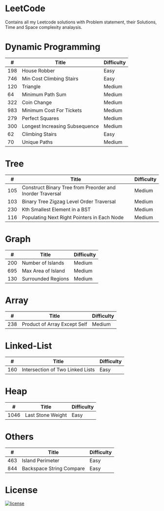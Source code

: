 # LeetCode
Contains all my Leetcode solutions with Problem statement, their Solutions, Time and Space complexity analaysis.

# Dynamic Programming 
| # | Title | Difficulty | 
| --- | --- | --- |
| 198 | House Robber | Easy |
| 746 | Min Cost Climbing Stairs | Easy |
| 120 | Triangle | Medium |
| 64 | Minimum Path Sum | Medium |
| 322 | Coin Change | Medium |
| 983 | Minimum Cost For Tickets | Medium |
| 279 | Perfect Squares | Medium |
| 300 | Longest Increasing Subsequence | Medium |
| 62 | Climbing Stairs | Easy |
| 70 | Unique Paths | Medium |


# Tree
| # | Title | Difficulty |
| --- | --- | --- |
| 105 | Construct Binary Tree from Preorder and Inorder Traversal | Medium |
| 103 | Binary Tree Zigzag Level Order Traversal | Medium |
| 230 | Kth Smallest Element in a BST | Medium |
| 116 | Populating Next Right Pointers in Each Node | Medium |

# Graph
| # | Title | Difficulty |
| --- | --- | --- |
| 200 | Number of Islands | Medium |
| 695 | Max Area of Island | Medium |
| 130 | Surrounded Regions | Medium |


# Array
| # | Title | Difficulty |
| --- | --- | --- |
| 238 | Product of Array Except Self | Medium |

# Linked-List
| # | Title | Difficulty |
| --- | --- | --- |
| 160 | Intersection of Two Linked Lists| Easy |

# Heap
| # | Title | Difficulty |
| --- | --- | --- |
| 1046 | Last Stone Weight | Easy |


# Others
| # | Title | Difficulty |
| --- | --- | --- |
| 463 | Island Perimeter | Easy |
| 844 | Backspace String Compare | Easy |


# License

[![license](https://img.shields.io/github/license/DAVFoundation/captain-n3m0.svg?style=flat-square)](https://github.com/DAVFoundation/captain-n3m0/blob/master/LICENSE)
